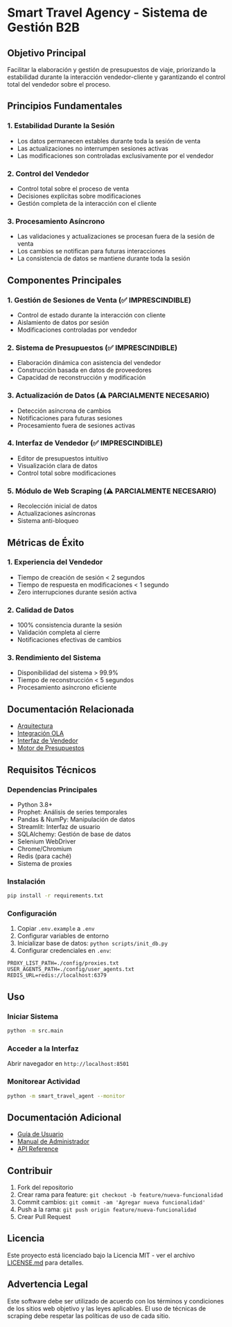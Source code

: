 # Smart Travel Agency - Sistema de Gestión B2B

## Objetivo Principal
Facilitar la elaboración y gestión de presupuestos de viaje, priorizando la estabilidad durante la interacción vendedor-cliente y garantizando el control total del vendedor sobre el proceso.

## Principios Fundamentales

### 1. Estabilidad Durante la Sesión
- Los datos permanecen estables durante toda la sesión de venta
- Las actualizaciones no interrumpen sesiones activas
- Las modificaciones son controladas exclusivamente por el vendedor

### 2. Control del Vendedor
- Control total sobre el proceso de venta
- Decisiones explícitas sobre modificaciones
- Gestión completa de la interacción con el cliente

### 3. Procesamiento Asíncrono
- Las validaciones y actualizaciones se procesan fuera de la sesión de venta
- Los cambios se notifican para futuras interacciones
- La consistencia de datos se mantiene durante toda la sesión

## Componentes Principales

### 1. Gestión de Sesiones de Venta (✅ IMPRESCINDIBLE)
- Control de estado durante la interacción con cliente
- Aislamiento de datos por sesión
- Modificaciones controladas por vendedor

### 2. Sistema de Presupuestos (✅ IMPRESCINDIBLE)
- Elaboración dinámica con asistencia del vendedor
- Construcción basada en datos de proveedores
- Capacidad de reconstrucción y modificación

### 3. Actualización de Datos (⚠️ PARCIALMENTE NECESARIO)
- Detección asíncrona de cambios
- Notificaciones para futuras sesiones
- Procesamiento fuera de sesiones activas

### 4. Interfaz de Vendedor (✅ IMPRESCINDIBLE)
- Editor de presupuestos intuitivo
- Visualización clara de datos
- Control total sobre modificaciones

### 5. Módulo de Web Scraping (⚠️ PARCIALMENTE NECESARIO)
- Recolección inicial de datos
- Actualizaciones asíncronas
- Sistema anti-bloqueo

## Métricas de Éxito

### 1. Experiencia del Vendedor
- Tiempo de creación de sesión < 2 segundos
- Tiempo de respuesta en modificaciones < 1 segundo
- Zero interrupciones durante sesión activa

### 2. Calidad de Datos
- 100% consistencia durante la sesión
- Validación completa al cierre
- Notificaciones efectivas de cambios

### 3. Rendimiento del Sistema
- Disponibilidad del sistema > 99.9%
- Tiempo de reconstrucción < 5 segundos
- Procesamiento asíncrono eficiente

## Documentación Relacionada

- [Arquitectura](docs/ARQUITECTURA.md)
- [Integración OLA](docs/OLA_INTEGRATION.md)
- [Interfaz de Vendedor](docs/VENDOR_INTERFACE.md)
- [Motor de Presupuestos](docs/BUDGET_ENGINE.md)

## Requisitos Técnicos

### Dependencias Principales
- Python 3.8+
- Prophet: Análisis de series temporales
- Pandas & NumPy: Manipulación de datos
- Streamlit: Interfaz de usuario
- SQLAlchemy: Gestión de base de datos
- Selenium WebDriver
- Chrome/Chromium
- Redis (para caché)
- Sistema de proxies

### Instalación
```bash
pip install -r requirements.txt
```

### Configuración
1. Copiar `.env.example` a `.env`
2. Configurar variables de entorno
3. Inicializar base de datos: `python scripts/init_db.py`
4. Configurar credenciales en `.env`:
```env
PROXY_LIST_PATH=./config/proxies.txt
USER_AGENTS_PATH=./config/user_agents.txt
REDIS_URL=redis://localhost:6379
```

## Uso

### Iniciar Sistema
```bash
python -m src.main
```

### Acceder a la Interfaz
Abrir navegador en `http://localhost:8501`

### Monitorear Actividad
```bash
python -m smart_travel_agent --monitor
```

## Documentación Adicional
- [Guía de Usuario](docs/user_guide.md)
- [Manual de Administrador](docs/admin_guide.md)
- [API Reference](docs/api_reference.md)

## Contribuir
1. Fork del repositorio
2. Crear rama para feature: `git checkout -b feature/nueva-funcionalidad`
3. Commit cambios: `git commit -am 'Agregar nueva funcionalidad'`
4. Push a la rama: `git push origin feature/nueva-funcionalidad`
5. Crear Pull Request

## Licencia

Este proyecto está licenciado bajo la Licencia MIT - ver el archivo [LICENSE.md](LICENSE.md) para detalles.

## Advertencia Legal

Este software debe ser utilizado de acuerdo con los términos y condiciones de los sitios web objetivo y las leyes aplicables. El uso de técnicas de scraping debe respetar las políticas de uso de cada sitio.
